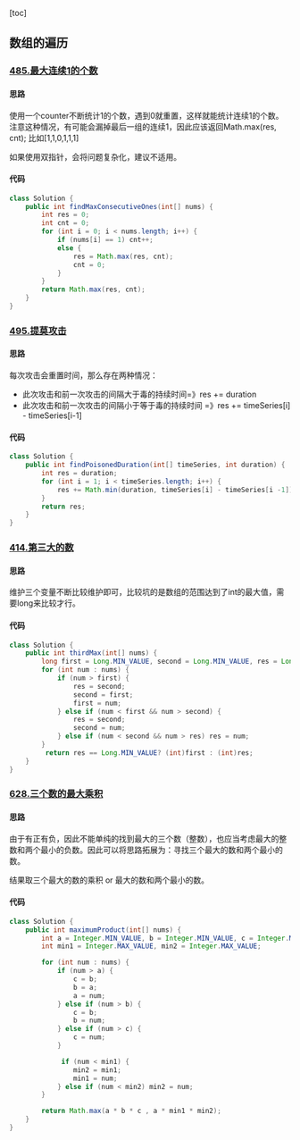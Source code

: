 [toc]

## 数组的遍历

### [485.最大连续1的个数](https://leetcode-cn.com/problems/max-consecutive-ones/)

#### 思路

使用一个counter不断统计1的个数，遇到0就重置，这样就能统计连续1的个数。注意这种情况，有可能会漏掉最后一组的连续1，因此应该返回Math.max(res, cnt); 比如[1,1,0,1,1,1]

如果使用双指针，会将问题复杂化，建议不适用。

#### 代码

```java
class Solution {
    public int findMaxConsecutiveOnes(int[] nums) {
        int res = 0;
        int cnt = 0;
        for (int i = 0; i < nums.length; i++) {
            if (nums[i] == 1) cnt++;
            else {
                res = Math.max(res, cnt);
                cnt = 0;
            }
        }
        return Math.max(res, cnt);
    }
}
```

### [495.提莫攻击](https://leetcode-cn.com/problems/teemo-attacking/)

#### 思路

每次攻击会重置时间，那么存在两种情况：

- 此次攻击和前一次攻击的间隔大于毒的持续时间=》res += duration
- 此次攻击和前一次攻击的间隔小于等于毒的持续时间 =》res += timeSeries[i] - timeSeries[i-1]

#### 代码

```java
class Solution {
    public int findPoisonedDuration(int[] timeSeries, int duration) {
        int res = duration;
        for (int i = 1; i < timeSeries.length; i++) {
            res += Math.min(duration, timeSeries[i] - timeSeries[i -1]);
        }
        return res;
    }
}
```



### [414.第三大的数](https://leetcode-cn.com/problems/third-maximum-number/)

#### 思路

维护三个变量不断比较维护即可，比较坑的是数组的范围达到了int的最大值，需要long来比较才行。

#### 代码

```java
class Solution {
    public int thirdMax(int[] nums) {
        long first = Long.MIN_VALUE, second = Long.MIN_VALUE, res = Long.MIN_VALUE;
        for (int num : nums) {
            if (num > first) {
                res = second;
                second = first;
                first = num;
            } else if (num < first && num > second) {
                res = second;
                second = num;
            } else if (num < second && num > res) res = num;
        }
         return res == Long.MIN_VALUE? (int)first : (int)res;
    }
}
```



### [628.三个数的最大乘积](https://leetcode-cn.com/problems/maximum-product-of-three-numbers/)

#### 思路

由于有正有负，因此不能单纯的找到最大的三个数（整数），也应当考虑最大的整数和两个最小的负数。因此可以将思路拓展为：寻找三个最大的数和两个最小的数。

结果取三个最大的数的乘积 or 最大的数和两个最小的数。

#### 代码

```java
class Solution {
    public int maximumProduct(int[] nums) {
        int a = Integer.MIN_VALUE, b = Integer.MIN_VALUE, c = Integer.MIN_VALUE;
        int min1 = Integer.MAX_VALUE, min2 = Integer.MAX_VALUE;

        for (int num : nums) {
            if (num > a) {
                c = b;
                b = a;
                a = num;
            } else if (num > b) {
                c = b;
                b = num;
            } else if (num > c) {
                c = num;
            }

             if (num < min1) {
                min2 = min1;
                min1 = num;
            } else if (num < min2) min2 = num;
        }

        return Math.max(a * b * c , a * min1 * min2);
    }
}
```

